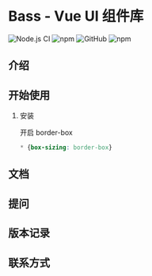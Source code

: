 # Bass - Vue UI 组件库

![Node.js CI](https://github.com/FuZhouJohn/bass/workflows/Node.js%20CI/badge.svg) ![npm](https://img.shields.io/npm/v/bass-ui) ![GitHub](https://img.shields.io/github/license/FuZhouJohn/bass) ![npm](https://img.shields.io/npm/dm/bass-ui)

## 介绍

## 开始使用

1. 安装

    开启 border-box

    ```css
    * {box-sizing: border-box}
    ```

## 文档

## 提问

## 版本记录

## 联系方式


